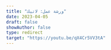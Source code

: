 ```yaml
---
title: "ورشة عمل: لاتيك"
date: 2023-04-05
draft: false
showAuthor: false
type: redirect
target: "https://youtu.be/qX4Cr5VV3tA"
---
```

